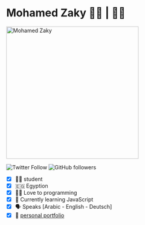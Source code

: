 # Mohamed Zaky 👨‍💻 | 👨‍🎓 
<img src="https://mszakii.github.io/me/media/Mohamed.jpg" alt="Mohamed Zaky" width="350" />

<img alt="Twitter Follow" src="https://img.shields.io/twitter/follow/Mohamed_Zaky7?color=4285f4&label=Mohamed%20Zaky&logo=twitter&style=for-the-badge"> <img alt="GitHub followers" src="https://img.shields.io/github/followers/mszakii?color=4285f4&label=mohamed%20zaky&logo=github&style=for-the-badge">

- [x] 👨‍🎓 student 
- [x] 🇪🇬 Egyption 
- [x] 👨‍💻 Love to programming 
- [x] 📔 Currently learning JavaScript 
- [x] 🗣️ Speaks [Arabic - English - Deutsch] 
- [x] 📄 [personal portfolio](https://mszakii.github.io/me)

